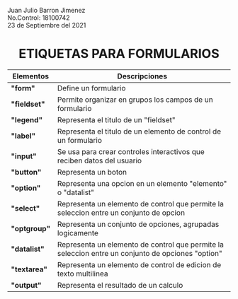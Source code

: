 Juan Julio Barron Jimenez                   
No.Control: 18100742     
23 de Septiembre del 2021

# <center> ETIQUETAS PARA FORMULARIOS </center>

|<center>Elementos</center>  |  Descripciones|
|-----------|------------|
|**"form"**     | Define un formulario|
|**"fieldset"**| Permite organizar en grupos los campos de un formulario|
|**"legend"**|Representa el titulo de un "fieldset"|
|**"label"**|Representa el titulo de un elemento de control de un formulario|
|**"input"**|Se usa para crear controles interactivos que reciben datos del usuario|
|**"button"**|Representa un boton|
|**"option"**|Representa una opcion en un elemento "elemento" o "datalist"|
|**"select"**|Representa un elemento de control que permite la seleccion entre un conjunto de opcion|
|**"optgroup"**|Representa un conjunto de opciones, agrupadas logicamente|
|**"datalist"**|Representa un elemento de control que permite la seleccion entre un conjunto de opciones "option"|
|**"textarea"**|Representa un elemento de control de edicion de texto multilinea|
|**"output"**|Representa el resultado de un calculo|

